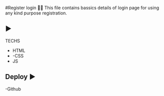 #Register login 🔗🔗
This file contains bassics details of login page for using any kind purpose registration.
  
  
## ▶️
TECHS 
- HTML
- -CSS
- JS

 ## Deploy ▶️
 -Github
